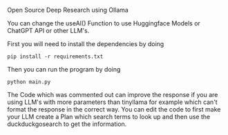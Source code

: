 Open Source Deep Research using Ollama

You can change the useAI() Function to use Huggingface Models or ChatGPT API or other LLM's.

First you will need to install the dependencies by doing
```
pip install -r requirements.txt
```

Then you can run the program by doing
```
python main.py
```

The Code which was commented out can improve the response if you are using LLM's with more parameters than tinyllama for example which can't format the response in the correct way. You can edit the code to first make your LLM create a Plan which search terms to look up and then use the duckduckgosearch to get the information.

